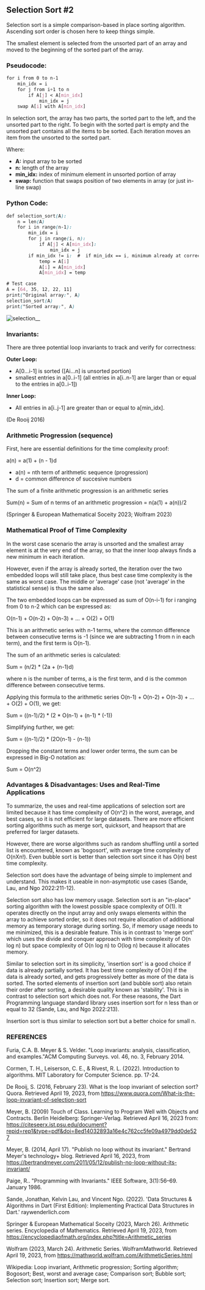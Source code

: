 ## Selection Sort #2 

Selection sort is a simple comparison-based in place sorting algorithm.
Ascending sort order is chosen here to keep things simple. 

The smallest element is selected from the unsorted part of an array 
and moved to the beginning of the sorted part of the array.

### Pseudocode: 

```css
for i from 0 to n-1
    min_idx = i
    for j from i+1 to n
        if A[j] < A[min_idx]
            min_idx = j
    swap A[i] with A[min_idx]
```
In selection sort, the array has two parts, the sorted part to the left, and the unsorted part to the right.
To begin with the sorted part is empty and the unsorted part contains all the items to be sorted. 
Each iteration moves an item from the unsorted to the sorted part. 

Where:

- **A:** input array to be sorted
- **n:** length of the array
- **min_idx:** index of minimum element in unsorted portion of array
- **swap:** function that swaps position of two elements in array (or just in-line swap) 

### Python Code:

```css
def selection_sort(A):
    n = len(A)
    for i in range(n-1):
        min_idx = i
        for j in range(i, n):
            if A[j] < A[min_idx]:
                min_idx = j
        if min_idx != i:  #  if min_idx == i, minimum already at correct position, so unnecessary swap avoided
            temp = A[i]
            A[i] = A[min_idx]
            A[min_idx] = temp

# Test case
A = [64, 35, 12, 22, 11]
print("Original array:", A)
selection_sort(A)
print("Sorted array:", A)
```

![selection__](https://user-images.githubusercontent.com/68504324/232912404-033587fa-ddc6-494d-8c5e-90703823946c.jpg)

### Invariants: 

There are three potential loop invariants to track and verify for correctness: 

**Outer Loop:** 

- A[0...i-1] is sorted ([Ai...n] is unsorted portion)  
- smallest entries in a[0..i-1] (all entries in a[i..n-1] are larger than or equal to the entries in a[0..i-1]) 

**Inner Loop:**

- All entries in a[i..j-1] are greater than or equal to a[min_idx].

(De Rooij 2016)

### Arithmetic Progression (sequence)

First, here are essential definitions for the time complexity proof: 

a(n) = a(1) + (n - 1)d

- a(n) = nth term of arithmetic sequence (progression)
- d = common difference of succesive numbers

The sum of a finite arithmetic progression is an arithmetic series

Sum(n) = Sum of n terms of an arithmetic progression
= n(a(1) + a(n))/2

(Springer & European Mathematical Soceity 2023; Wolfram 2023)

### Mathematical Proof of Time Complexity

In the worst case scenario the array is unsorted and the smallest array element is at the very end of the array, so that the inner loop always finds a new minimum in each iteration. 

However, even if the array is already sorted, the iteration over the two embedded loops will still take place, 
thus best case time complexity is the same as worst case. The middle or 'average' case (not 'average' in the statistical sense) is thus the same also.  

The two embedded loops can be expressed as sum of O(n-i-1) for i ranging from 0 to n-2 which can be expressed as:

O(n-1) + O(n-2) + O(n-3) + ... + O(2) + O(1)

This is an arithmetic series with n-1 terms, where the common difference between consecutive terms is -1 
(since we are subtracting 1 from n in each term), and the first term is O(n-1).

The sum of an arithmetic series is calculated:

Sum = (n/2) * (2a + (n-1)d)

where n is the number of terms, a is the first term, and d is the common difference between consecutive terms.

Applying this formula to the arithmetic series O(n-1) + O(n-2) + O(n-3) + ... + O(2) + O(1), we get:

Sum = ((n-1)/2) * (2 * O(n-1) + (n-1) * (-1))

Simplifying further, we get:

Sum = ((n-1)/2) * (2O(n-1) - (n-1))

Dropping the constant terms and lower order terms, the sum can be expressed in Big-O notation as:

Sum = O(n^2)

### Advantages & Disadvantages: Uses and Real-Time Applications

To summarize, the uses and real-time applications of selection sort are limited because it has time complexity of O(n^2) in the worst, average, and best cases, so it is not efficient for large datasets. There are more efficient sorting algorithms such as merge sort, quicksort, and heapsort that are preferred for larger datasets. 

However, there are worse algorithms such as random shuffling until a sorted list is encountered, known as 'bogosort', with average time complexity of  O(nXn!). Even bubble sort is better than selection sort since it has O(n) best time complexity. 

Selection sort does have the advantage of being simple to implement and understand. This makes it useable in non-asymptotic use cases (Sande, Lau, and Ngo 2022:211-12). 

Selection sort also has low memory usage. Selection sort is an "in-place" sorting algorithm with the lowest possible space complexity of O(1). It operates directly on the input array and only swaps elements within the array to achieve sorted order, so it does not require allocation of additional memory as temporary storage during sorting. So, if memory usage needs to me minimized, this is a desirable feature. This is in contrast to 'merge sort' which uses the divide and conquer approach with time complexity of O(n log n) but space complexity of O(n log n) to O(log n) because it allocates memory. 

Similar to selection sort in its simplicity, 'insertion sort' is a good choice if data is already partially sorted. It has best time complexity of O(n) if the data is already sorted, and gets progressively better as more of the data is sorted. The sorted elements of insertion sort (and bubble sort) also retain their order after sorting, a desirable quality known as 'stability'. This is in contrast to selection sort which does not. For these reasons, the Dart Programming language standard library uses insertion sort for n less than or equal to 32 (Sande, Lau, and Ngo 2022:213). 

Insertion sort is thus similar to selection sort but a better choice for small n. 

### REFERENCES 

Furia, C.A. B. Meyer & S. Velder. "Loop invariants: analysis, classification, and examples."ACM Computing Surveys. vol. 46, no. 3, February 2014.

Cormen, T. H., Leiserson, C. E., & Rivest, R. L. (2022). Introduction to algorithms. MIT Laboratory for Computer Science. pp. 17-24. 

De Rooij, S. (2016, February 23). What is the loop invariant of selection sort? Quora. Retrieved April 19, 2023, from https://www.quora.com/What-is-the-loop-invariant-of-selection-sort

Meyer, B. (2009) Touch of Class. Learning to Program Well with Objects and Contracts. Berlin Heidelberg: Springer-Verlag. Retrieved April 16, 2023 from: https://citeseerx.ist.psu.edu/document?repid=rep1&type=pdf&doi=8ed14032893a16e4c762cc5fe09a4979dd0de527

Meyer, B. (2014, April 17). "Publish no loop without its invariant." Bertrand Meyer's technology+ blog.  Retrieved April 16, 2023, from https://bertrandmeyer.com/2011/05/12/publish-no-loop-without-its-invariant/ 

Paige, R.. "Programming with Invariants." IEEE Software, 3(1):56–69. January 1986.

Sande, Jonathan, Kelvin Lau, and Vincent Ngo. (2022). 'Data Structures & Algorithms in Dart (First Edition): Implementing Practical Data Structures in Dart.' raywenderlich.com 

Springer & European Mathematical Soceity (2023, March 26). Arithmetic series. Encyclopedia of Mathematics. Retrieved April 19, 2023, from https://encyclopediaofmath.org/index.php?title=Arithmetic_series

Wolfram (2023, March 24). Arithmetic Series. WolframMathworld. Retrieved April 19, 2023, from https://mathworld.wolfram.com/ArithmeticSeries.html

Wikipedia: Loop invariant, Arithmetic progression; Sorting algorithm; Bogosort; Best, worst and average case; Comparison sort; Bubble sort; Selection sort; Insertion sort; Merge sort.  




